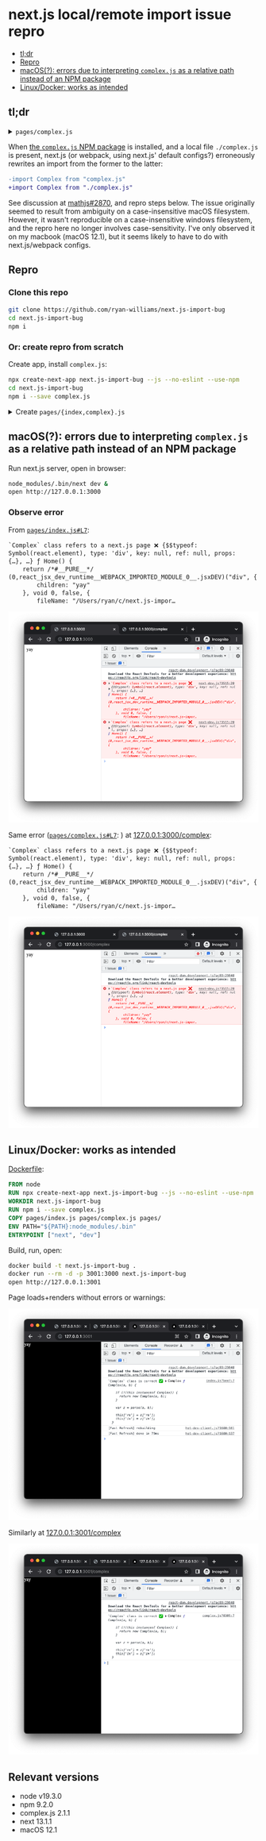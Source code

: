 # next.js local/remote import issue repro

- [tl;dr](#tldr)
- [Repro](#repro)
- [macOS(?): errors due to interpreting `complex.js` as a relative path instead of an NPM package](#macOS)
- [Linux/Docker: works as intended](#docker)

## tl;dr <a id="tldr"></a>
<details><summary><code>pages/complex.js</code></summary>

```javascript
// This should resolve to the `complex.js` NPM package, but
// next.js/webpack rewrites it as "./complex.js"
import Complex from 'complex.js'

const c = new Complex(11, 22)
if (!!c.props) {
    console.error('`Complex` class refers to a next.js page ❌', c, Complex)
} else if (c.re) {
    console.log("`Complex` class is correct ✅", c, Complex)
} else {
    console.error("`Complex` class not recognized:", c, Complex)
}

export default function Home() {
    return <div>yay</div>
}
```
</details>

When [the `complex.js` NPM package](https://www.npmjs.com/package/complex.js) is installed, and a local file `./complex.js` is present, next.js (or webpack, using next.js' default configs?) erroneously rewrites an import from the former to the latter:

```diff
-import Complex from "complex.js"
+import Complex from "./complex.js"
```

See discussion at [mathjs#2870](https://github.com/josdejong/mathjs/issues/2870), and repro steps below. The issue originally seemed to result from ambiguity on a case-insensitive macOS filesystem. However, it wasn't reproducible on a case-insensitive windows filesystem, and the repro here no longer involves case-sensitivity. I've only observed it on my macbook (macOS 12.1), but it seems likely to have to do with next.js/webpack configs.

## Repro <a id="repro"></a>

### Clone this repo
```bash
git clone https://github.com/ryan-williams/next.js-import-bug
cd next.js-import-bug
npm i
```

### Or: create repro from scratch
Create app, install `complex.js`:
```bash
npx create-next-app next.js-import-bug --js --no-eslint --use-npm
cd next.js-import-bug
npm i --save complex.js
```

<details><summary>Create <code>pages/{index,complex}.js</code></summary>

```bash
# Create pages/index.js
mkdir -p pages
cat >pages/index.js <<EOF
// This should resolve to the `complex.js` NPM package, but
// next.js/webpack rewrites it as "./complex.js"
import Complex from 'complex.js'

const c = new Complex(11, 22)
if (!!c.props) {
  console.error('`Complex` class refers to a next.js page ❌', c, Complex)
} else if (c.re) {
  console.log("`Complex` class is correct ✅", c, Complex)
} else {
  console.error("`Complex` class not recognized:", c, Complex)
}

export default function Home() {
  return <div>yay</div>
}
EOF

# Create pages/complex.js with the same content
cp pages/{index,complex}.js
```
</details>

<a id="macOS"></a>
## macOS(?): errors due to interpreting `complex.js` as a relative path instead of an NPM package

Run next.js server, open in browser:
```bash
node_modules/.bin/next dev &
open http://127.0.0.1:3000
```

### Observe error

From [`pages/index.js#L7`](pages/index.js#L7):
```
`Complex` class refers to a next.js page ❌ {$$typeof: Symbol(react.element), type: 'div', key: null, ref: null, props: {…}, …} ƒ Home() {
    return /*#__PURE__*/ (0,react_jsx_dev_runtime__WEBPACK_IMPORTED_MODULE_0__.jsxDEV)("div", {
        children: "yay"
    }, void 0, false, {
        fileName: "/Users/ryan/c/next.js-impor…
```

![](screenshots/index.js.png)

Same error ([`pages/complex.js#L7`](pages/complex.js#L7):
) at [127.0.0.1:3000/complex](http://127.0.0.1:3000/complex):

```
`Complex` class refers to a next.js page ❌ {$$typeof: Symbol(react.element), type: 'div', key: null, ref: null, props: {…}, …} ƒ Home() {
    return /*#__PURE__*/ (0,react_jsx_dev_runtime__WEBPACK_IMPORTED_MODULE_0__.jsxDEV)("div", {
        children: "yay"
    }, void 0, false, {
        fileName: "/Users/ryan/c/next.js-impor…
```

![](screenshots/complex.js.png)

## Linux/Docker: works as intended <a id="docker"></a>
[Dockerfile](Dockerfile):
```Dockerfile
FROM node
RUN npx create-next-app next.js-import-bug --js --no-eslint --use-npm
WORKDIR next.js-import-bug
RUN npm i --save complex.js
COPY pages/index.js pages/complex.js pages/
ENV PATH="${PATH}:node_modules/.bin"
ENTRYPOINT ["next", "dev"]
```

Build, run, open:
```bash
docker build -t next.js-import-bug .
docker run --rm -d -p 3001:3000 next.js-import-bug
open http://127.0.0.1:3001
```

Page loads+renders without errors or warnings:

![](./screenshots/success-index.js.png)

Similarly at [127.0.0.1:3001/complex](http://127.0.0.1:3001/complex)

![](./screenshots/success-complex.js.png)

## Relevant versions
* node v19.3.0
* npm 9.2.0
* complex.js 2.1.1
* next 13.1.1
* macOS 12.1
